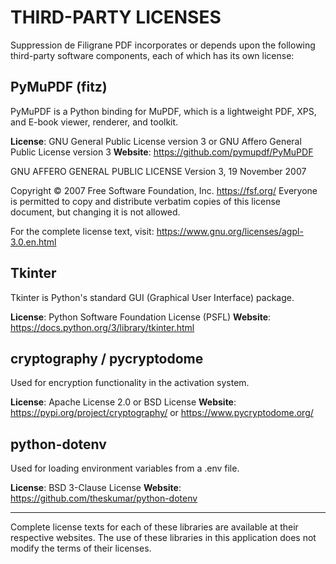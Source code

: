 # THIRD-PARTY LICENSES

Suppression de Filigrane PDF incorporates or depends upon the following third-party software components, each of which has its own license:

## PyMuPDF (fitz)

PyMuPDF is a Python binding for MuPDF, which is a lightweight PDF, XPS, and E-book viewer, renderer, and toolkit.

**License**: GNU General Public License version 3 or GNU Affero General Public License version 3
**Website**: https://github.com/pymupdf/PyMuPDF

GNU AFFERO GENERAL PUBLIC LICENSE Version 3, 19 November 2007

Copyright © 2007 Free Software Foundation, Inc. https://fsf.org/ Everyone is permitted to copy and distribute verbatim copies of this license document, but changing it is not allowed.


For the complete license text, visit: https://www.gnu.org/licenses/agpl-3.0.en.html

## Tkinter

Tkinter is Python's standard GUI (Graphical User Interface) package.

**License**: Python Software Foundation License (PSFL)
**Website**: https://docs.python.org/3/library/tkinter.html

## cryptography / pycryptodome

Used for encryption functionality in the activation system.

**License**: Apache License 2.0 or BSD License
**Website**: https://pypi.org/project/cryptography/ or https://www.pycryptodome.org/

## python-dotenv

Used for loading environment variables from a .env file.

**License**: BSD 3-Clause License
**Website**: https://github.com/theskumar/python-dotenv

---

Complete license texts for each of these libraries are available at their respective websites. The use of these libraries in this application does not modify the terms of their licenses.